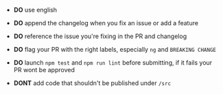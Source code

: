  - **DO** use english
 - **DO** append the changelog when you fix an issue or add a feature
 - **DO** reference the issue you're fixing in the PR and changelog
 - **DO** flag your PR with the right labels, especially `ng` and `BREAKING CHANGE`
 - **DO** launch `npm test` and `npm run lint` before submitting, if it fails your PR wont be approved

 - **DONT** add code that shouldn't be published under `/src`